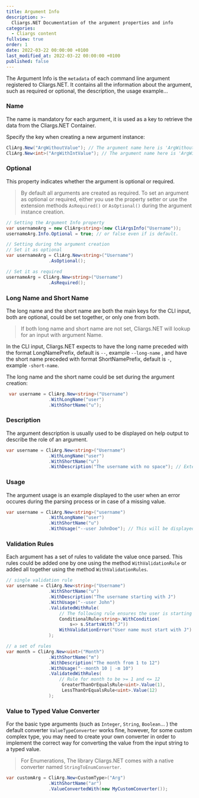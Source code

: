 ```yaml
---
title: Argument Info
description: >-
  Cliargs.NET Documentation of the argument properties and info
categories:
  - Cliargs content
fullview: true
order: 1
date: 2022-03-22 00:00:00 +0100
last_modified_at: 2022-03-22 00:00:00 +0100
published: false
---
```


The Argument Info is the `metadata` of each command line argument registered to Cliargs.NET. It contains all the information about the argument, such as required or optional, the description, the usage example...

### Name

The name is mandatory for each argument, it is used as a key to retrieve the data from the Cliargs.NET Container.

Specify the key when creating a new argument instance:

```csharp
CliArg.New("ArgWithoutValue"); // The argument name here is 'ArgWithoutValue'
CliArg.New<int>("ArgWithIntValue"); // The argument name here is 'ArgWithIntValue'
```

### Optional

This property indicates whether the argument is optional or required.
> By default all arguments are created as required.
To set an argument as optional or required, either you use the property setter or use the extension methods `AsRequired()` or `AsOptional()` during the argument instance creation.

```csharp
// Setting the Argument Info property 
var usernameArg = new CliArg<string>(new CliArgsInfo("Username"));
usernameArg.Info.Optional = true; // or false even if is default. 

// Setting during the argument creation 
// Set it as optional
var usernameArg = CliArg.New<string>("Username")
                .AsOptional();

// Set it as required
usernameArg = CliArg.New<string>("Username")
                .AsRequired();
```

### Long Name and Short Name

The long name and the short name are both the main keys for the CLI input, both are optional, could be set together, or only one from both.
> If both long name and short name are not set, Cliargs.NET will lookup for an input with argument Name.

In the CLI input, Cliargs.NET expects to have the long name preceded with the format LongNamePrefix, default is `--`, example `--long-name` , and have the short name preceded with format ShortNamePrefix, default is `-`, example `-short-name`.

The long name and the short name could be set during the argument creation:

```csharp
 var username = CliArg.New<string>("Username")
                .WithLongName("user")
                .WithShortName("u");
```

### Description

The argument description is usually used to be displayed on help output to describe the role of an argument.

```csharp
var username = CliArg.New<string>("Username")
                .WithLongName("user")
                .WithShortName("u")
                .WithDescription("The username with no space"); // Extension method to set the description
```

### Usage

The argument usage is an example displayed to the user when an error occures during the parsing process or in case of a missing value.

```csharp
var username = CliArg.New<string>("username")
                .WithLongName("user")
                .WithShortName("u")
                .WithUsage("--user JohnDoe"); // This will be displayed in case of an error
```

### Validation Rules

Each argument has a set of rules to validate the value once parsed. This rules could be added one by one using the method `WithValidationRule` or added all together using the method `WithValidationRules`.

```csharp
// single validation rule
var username = CliArg.New<string>("Username")
                .WithShortName("u")
                .WithDescription("The username starting with J")
                .WithUsage("--user John")
                .ValidatedWithRule(
                    // The following rule ensures the user is starting with J.
                    ConditionalRule<string>.WithCondition(
                        s=> s.StartsWith("J"))
                    WithValidationError("User name must start with J")
                );

// a set of rules
var month = CliArg.New<uint>("Month")
                .WithShortName("m")
                .WithDescription("The month from 1 to 12")
                .WithUsage("--month 10 | -m 10")
                .ValidatedWithRules(
                    // Rule for month to be >= 1 and <= 12
                     GreaterThanOrEqualsRule<uint>.Value(1),
                     LessThanOrEqualsRule<uint>.Value(12)
                );
```

### Value to Typed Value Converter

For the basic type arguments (such as `Integer`, `String`, `Boolean`... ) the default converter `ValueTypeConverter` works fine, however, for some custom complex type, you may need to create your own converter in order to implement the correct way for converting the value from the input string to a typed value.
> For Enumerations, The library Cliargs.NET comes with a native converter named `StringToEnumConverter`.

```csharp
var customArg = CliArg.New<CustomType>("Arg")
                .WithShortName("ar")
                .ValueConvertedWith(new MyCustomConverter());
```
